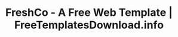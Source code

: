 ---
layout: template-preview
categories: template

template-name: "FreshCo"
template-name-lowercase-no-spaces: "freshco"
title: "FreshCo - A Free Web Template | FreeTemplatesDownload.info"
permalink: /template/freshco.html

template-large-img: "http://freetemplatesdownload.info/images/promobillboards/freshco.jpg"
template-small-img: "http://freetemplatesdownload.info/images/homepage/freshco.jpg"

show-on-homepage: "no"
---